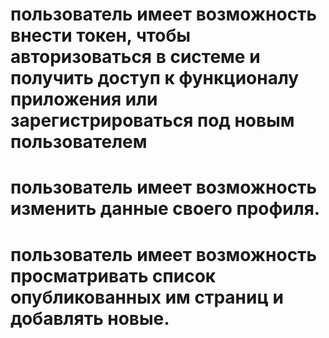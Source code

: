 # пользователь имеет возможность внести токен, чтобы авторизоваться в системе и получить доступ к функционалу приложения или зарегистрироваться под новым пользователем

# пользователь имеет возможность изменить данные своего профиля.

# пользователь имеет возможность просматривать список опубликованных им страниц и добавлять новые.